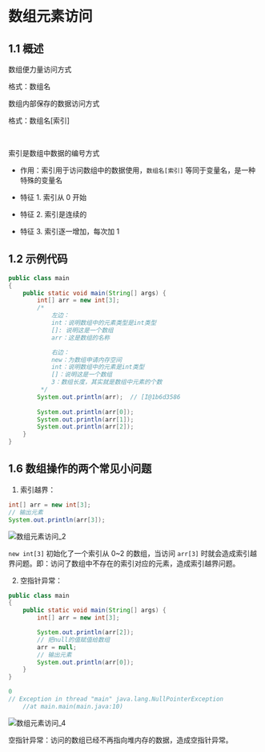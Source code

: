 # 数组元素访问

## 1.1 概述

数组便力量访问方式

格式：数组名

数组内部保存的数据访问方式

格式：数组名[索引]

<br>

索引是数组中数据的编号方式

- 作用：索引用于访问数组中的数据使用，`数组名[索引]` 等同于变量名，是一种特殊的变量名

- 特征 1. 索引从 0 开始

- 特征 2. 索引是连续的

- 特征 3. 索引逐一增加，每次加 1

## 1.2 示例代码

```java
public class main
{
    public static void main(String[] args) {
        int[] arr = new int[3];
        /*
            左边：
            int：说明数组中的元素类型是int类型
            []: 说明这是一个数组
            arr：这是数组的名称

            右边：
            new：为数组申请内存空间
            int：说明数组中的元素是int类型
            []：说明这是一个数组
            3：数组长度，其实就是数组中元素的个数
         */
        System.out.println(arr);  // [I@1b6d3586
        
        System.out.println(arr[0]);
        System.out.println(arr[1]);
        System.out.println(arr[2]);
    }
}
```

## 1.6 数组操作的两个常见小问题

1. 索引越界：

```java
int[] arr = new int[3];
// 输出元素
System.out.println(arr[3]);
```

![数组元素访问_2](https://research-campus-1256316910.cos.ap-chongqing.myqcloud.com/PicGo数组元素访问_2.svg)



`new int[3]` 初始化了一个索引从 0~2 的数组，当访问 `arr[3]`  时就会造成索引越界问题。即：访问了数组中不存在的索引对应的元素，造成索引越界问题。

2. 空指针异常：

```java
public class main
{
    public static void main(String[] args) {
        int[] arr = new int[3];

        System.out.println(arr[2]);
        // 把null的值赋值给数组
        arr = null;
        // 输出元素
        System.out.println(arr[0]);
    }
}
```

```java
0
// Exception in thread "main" java.lang.NullPointerException
	//at main.main(main.java:10)
```

![数组元素访问_4](https://research-campus-1256316910.cos.ap-chongqing.myqcloud.com/PicGo数组元素访问_4.svg)

空指针异常：访问的数组已经不再指向堆内存的数据，造成空指针异常。

